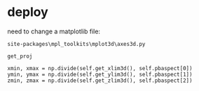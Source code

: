 # deploy
need to change a matplotlib file:
```
site-packages\mpl_toolkits\mplot3d\axes3d.py
```

```
get_proj
```

```
xmin, xmax = np.divide(self.get_xlim3d(), self.pbaspect[0])
ymin, ymax = np.divide(self.get_ylim3d(), self.pbaspect[1])
zmin, zmax = np.divide(self.get_zlim3d(), self.pbaspect[2])
```
